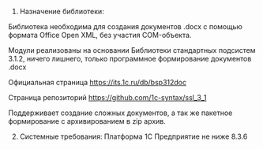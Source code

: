 1. Назначение библиотеки:

  Библиотека необходима для создания документов .docx с помощью формата Office Open XML, без участия COM-объекта.
  
  Модули реализованы на основании Библиотеки стандартных подсистем 3.1.2, ничего лишнего, только программное формирование документов .docx
  
  Официальная страница https://its.1c.ru/db/bsp312doc
  
  Страница репозиторий https://github.com/1c-syntax/ssl_3_1
  
  Поддерживает создание сложных документов, а так же пакетное формирование с архивированием в zip архив.
  
2. Системные требования: Платформа 1С Предприятие не ниже 8.3.6
